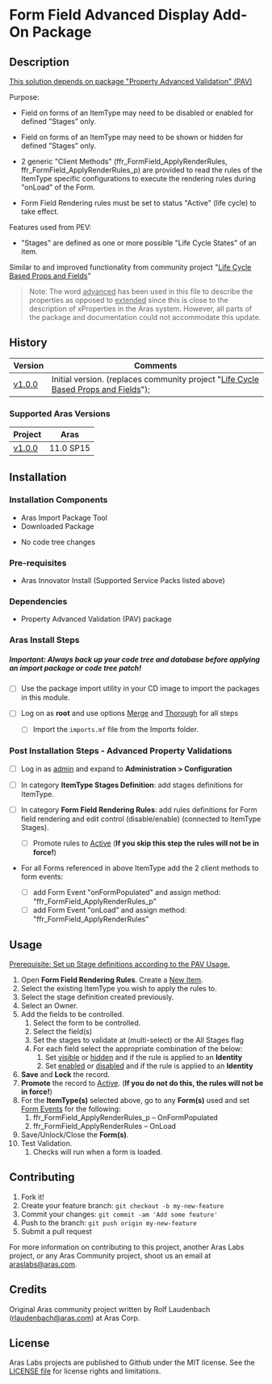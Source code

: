 # Form Field Advanced Display Add-On Package

## Description

<u>This solution depends on package "[Property Advanced Validation](???)" (PAV)</u>

Purpose:

* Field on forms of an ItemType may need to be disabled or enabled for defined "Stages” only.
* Field on forms of an ItemType may need to be shown or hidden for defined "Stages” only.

* 2 generic "Client Methods" (ffr_FormField_ApplyRenderRules, ffr_FormField_ApplyRenderRules_p) are provided to read the rules of the ItemType specific configurations to execute the rendering rules during "onLoad” of the Form.
* Form Field Rendering rules must be set to status "Active" (life cycle) to take effect.

Features used from PEV:

* "Stages" are defined as one or more possible "Life Cycle States" of an item.

Similar to and improved functionality from community project "[Life Cycle Based Props and Fields](<https://github.com/ArasLabs/lc-based-props-and-fields>)"

> Note: The word <u>advanced</u> has been used in this file to describe the properties as opposed to <u>extended</u> since this is close to the description of xProperties in the Aras system. However, all parts of the package and documentation could not accommodate this update.

## History

| Version    | Comments                                                     |
| ---------- | ------------------------------------------------------------ |
| [v1.0.0]() | Initial version. (replaces community project "[Life Cycle Based Props and Fields](<https://github.com/ArasLabs/lc-based-props-and-fields>)"); |

### Supported Aras Versions

| Project    | Aras      |
| ---------- | --------- |
| [v1.0.0]() | 11.0 SP15 |

## Installation

### Installation Components

* Aras Import Package Tool
* Downloaded Package

- No code tree changes


### Pre-requisites

* Aras Innovator Install (Supported Service Packs listed above)

### Dependencies

* Property Advanced Validation (PAV) package

### Aras Install Steps

##### Important: **Always back up your code tree and database before applying an import package or code tree patch!**

- [ ] Use the package import utility in your CD image to import the packages in this module. 

- [ ] Log on as **root** and use options <u>Merge</u> and <u>Thorough</u> for all steps

  - [ ] Import the `imports.mf` file from the Imports folder.

### Post Installation Steps - Advanced Property Validations

- [ ] Log in as <u>admin</u> and expand to **Administration > Configuration**
- [ ] In category **ItemType Stages Definition**:  add stages definitions for ItemType.
- [ ] In category **Form Field Rendering Rules**:  add rules definitions for Form field rendering and edit control (disable/enable) (connected to ItemType Stages).

    - [ ] Promote rules to <u>Active</u> (**If you skip this step the rules will not be in force!**)

- For all Forms referenced in above ItemType add the 2 client methods to form events:

   - [ ] add Form Event "onFormPopulated" and assign method: "ffr_FormField_ApplyRenderRules_p"
   - [ ] add Form Event "onLoad" and assign method: "ffr_FormField_ApplyRenderRules"

## Usage

<u>Prerequisite: Set up Stage definitions according to the PAV Usage.</u>

1. Open **Form Field Rendering Rules**. Create a <u>New Item</u>.
2. Select the existing ItemType you wish to apply the rules to.
3. Select the stage definition created previously.
4. Select an Owner.
5. Add the fields to be controlled.
   1. Select the form to be controlled.
   2. Select the field(s)
   3. Set the stages to validate at (multi-select) or the All Stages flag
   4. For each field select the appropriate combination of the below:
      1. Set <u>visible</u> or <u>hidden</u> and if the rule is applied to an **Identity**
      2. Set <u>enabled</u> or <u>disabled</u> and if the rule is applied to an **Identity**
6. **Save** and **Lock** the record.
7. **Promote** the record to <u>Active</u>. (**If you do not do this, the rules will not be in force!**)
8. For the **ItemType(s)** selected above, go to any **Form(s)** used and set <u>Form Events</u> for the following:
   1. ffr_FormField_ApplyRenderRules_p – OnFormPopulated
   2. ffr_FormField_ApplyRenderRules – OnLoad
9. Save/Unlock/Close the **Form(s)**.
10. Test Validation.
    1. Checks will run when a form is loaded.

## Contributing

1. Fork it!
2. Create your feature branch: `git checkout -b my-new-feature`
3. Commit your changes: `git commit -am 'Add some feature'`
4. Push to the branch: `git push origin my-new-feature`
5. Submit a pull request

For more information on contributing to this project, another Aras Labs project, or any Aras Community project, shoot us an email at araslabs@aras.com.

## Credits

Original Aras community project written by Rolf Laudenbach (rlaudenbach@aras.com) at Aras Corp.

## License

Aras Labs projects are published to Github under the MIT license. See the [LICENSE file](./LICENSE.md) for license rights and limitations.